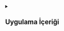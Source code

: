 <details>
<summary><h2>Uygulama İçeriği</h2></summary>

  <details>
    <summary><h2>Oyun İçeriği</h2></summary>
    Bu uygulama, kullanıcı etkileşimini ve temel iOS bileşenlerini kullanarak basit ama etkili bir kelime oyunu sunar. UITableViewController, UIAlertController ve UITextChecker gibi bileşenlerin entegrasyonu sayesinde, kullanıcı dostu bir deneyim sağlanmıştır. Kod yapısı temiz ve anlaşılır olup, genişletilebilir bir mimariye sahiptir
  </details> 

  <details>
    <summary><h2>Navigasyon Butonları</h2></summary>
    Sağ Buton Kullanıcıdan yeni bir kelime girmesini sağlamak için promptForAnswer metodunu tetikler.Sol Buton Yeni bir oyun başlatmak için startGame metodunu tetikler.
    
    ```s
    navigationItem.rightBarButtonItem = UIBarButtonItem(barButtonSystemItem: .add, target: self, action: #selector(promptForAnswer))
    navigationItem.leftBarButtonItem = UIBarButtonItem(barButtonSystemItem: .fastForward, target: self, action: #selector(startGame))

    ```
  </details> 

  <details>
    <summary><h2>startGame()</h2></summary>
    Yeni bir oyun başlatır.allWords dizisinden rastgele bir kelime seçerek başlık olarak ayarlar.Daha önce kullanılan kelimeler listesini temizler.Tablo görünümünü yenileyerek günceller.

    
    ```
    @objc func startGame(){
    title = allWords.randomElement()
    usedWords.removeAll(keepingCapacity: true)
    tableView.reloadData()
    }

    ```
  </details> 

  <details>
    <summary><h2>promptForAnswer()</h2></summary>
    Kullanıcıdan yeni bir kelime girmesini isteyen bir uyarı penceresi (UIAlertController) oluşturur.Kullanıcı "Gönder" butonuna bastığında, girilen kelime submit metoduna iletilir.
    
    ```
    @objc func promptForAnswer(){
    let ac = UIAlertController(title: "Cevabı Gönder", message: nil, preferredStyle: .alert)
    ac.addTextField()
 
    let submitAction = UIAlertAction(title: "Gönder", style: .default) { [weak self, weak ac] action in
        guard let answer = ac?.textFields?[0].text else { return }
        self?.submit(answer)
    }
    ac.addAction(submitAction)
    present(ac, animated: true)
    }

    ```
  </details> 


  <details>
    <summary><h2>submit(_ answer: String)</h2></summary>
    Kullanıcının girdiği kelimeyi alır ve küçük harfe çevirir.Kelimenin belirli kriterlere (büyüklük, benzersizlik, mümkünlük, özgünlük, gerçeklik) uyup uymadığını kontrol eder.Tüm kriterler sağlanıyorsa, kelimeyi usedWords dizisine ekler ve tabloyu günceller.Herhangi bir kriter sağlanmıyorsa, uygun hata mesajını gösterir.
    
    ```
    func submit(_ answer: String) {
    let lowerAnswer = answer.lowercased()
    
    if isBig(word: lowerAnswer) {
        if isSame(word: lowerAnswer) {
            if isPossible(word: lowerAnswer) {
                if isOriginal(word: lowerAnswer) {
                    if isReal(word: lowerAnswer) {
                        usedWords.insert(answer, at: 0)
                        let indexPath = IndexPath(row: 0, section: 0)
                        tableView.insertRows(at: [indexPath], with: .automatic)
                        return
                    } else {
                        showErrorMessage(title: "Kelime tanınmadı", message: "Onları öylece uyduramazsın, biliyorsun!")
                    }
                } else {
                    showErrorMessage(title: "Zaten kullanılan kelime", message: "Daha orjinal olun")
                }
            } else {
                showErrorMessage(title: "Kelime mümkün değil", message: "Bu kelimeyi heceleyemezsin. \(title!.lowercased()).")
            }
        } else {
            showErrorMessage(title: "Aynı kelimeyi girdin", message: "Bu kelimeyi giremessin. '\(title!.lowercased())'.")
        }
    } else {
        showErrorMessage(title: "Kendini biraz zorla 3 den büyük bir kelime bul", message: "Bu kelimeyi giremessin.")
    }
    }


    ```
  </details> 



   
</details>
